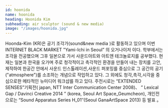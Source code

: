 ```yaml
---
id: hoonida
name: hoonida
heading: Hoonida Kim
subheading: air sculptor (sound & new media)
image: "/images/hoonida.jpg"
---
```


Hoonda-Kim (KR)은 공기 조각가(sound&new media )로 활동하고 있으며 이번 INTERNET BLACK MARKET "Yami-Ichi in Seoul” 의 오거나이저 이다.
학부에서는 조각을 전공했으며 그후 일본으로 가서 사운드아트와 아트앤 테크놀로지를 공부했다. 현재는 일본과 한국을 오가며 주로 청각적이고 촉각적인 환경을 만들어 내는 장치를 고안,제작하여 한공간 안에서 사운드 인스톨레이션,사운드 퍼포밍를 중심으로 그 공간의 공기("atmosphere")를 소조하는 개념으로 작업하고 있다. 그 외에도 청각,촉각,시각을 중심으로한 메타적인 뉴미디어 워크샵를 하고 있다. 주전시로는 “EXTENDED SENSES”기획전( japan, NTT Inter Communication Center 2008)、 ” Lexical Gap / Davinci Creative 2014 ” (korea, Seoul Art Space_Geumcheon), 개인전으로는 “Sound Apparatus Series H_01″(Seoul GanaArtSpace 2013) 등 발표 。
